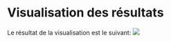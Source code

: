 # Visualisation des résultats
Le résultat de la visualisation est le suivant:
![](http://i61.tinypic.com/2gte0xz.png)
